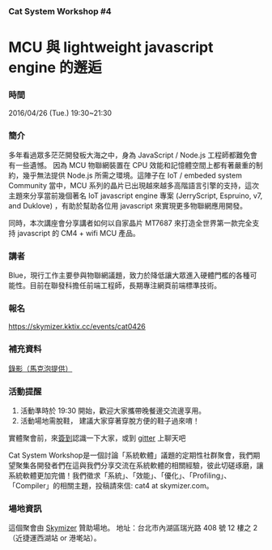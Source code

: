 ### Cat System Workshop #4 ### 
# MCU 與 lightweight javascript engine 的邂逅 #

### 時間 ###
2016/04/26 (Tue.) 19:30~21:30 

### 簡介 ###
多年看過眾多茫茫開發板大海之中，身為 JavaScript / Node.js 工程師都難免會有一些遺憾。
因為 MCU 物聯網裝置在 CPU 效能和記憶體空間上都有著嚴重的制約，幾乎無法提供 Node.js 所需之環境。這陣子在 IoT / embeded system Community 當中，MCU 系列的晶片已出現越來越多高階語言引擎的支持，這次主題來分享當前幾個著名 IoT javascript engine 專案 (JerryScript, Espruino, v7, and Duklove) ，有助於幫助各位用 javascript 來實現更多物聯網應用開發。

同時，本次講座會分享講者如何以自家晶片 MT7687 來打造全世界第一款完全支持 javascript 的 CM4 + wifi MCU 產品。

### 講者 ###
Blue，現行工作主要參與物聯網議題，致力於降低讓大眾進入硬體門檻的各種可能性。目前在聯發科擔任前端工程師，長期專注網頁前端標準技術。

### 報名 ### 
https://skymizer.kktix.cc/events/cat0426 

### 補充資料 ### 

[錄影（馬克泡提供）](https://www.youtube.com/watch?v=n3NY_2RPAl0&fref=gc)

### 活動提醒 ###

1. 活動準時於 19:30 開始，歡迎大家攜帶晚餐邊交流邊享用。
2. 活動場地需脫鞋， 建議大家穿著穿脫方便的鞋子過來唷！

實體聚會前，來[簽到](https://github.com/CatSystemWorkshop/meetup/blob/master/guest_book.md)認識一下大家，或到 [gitter](https://gitter.im/CatSystemWorkshop/Lobby?utm_source=share-link&utm_medium=link&utm_campaign=share-link) 上聊天吧

Cat System Workshop是一個討論「系統軟體」議題的定期性社群聚會，我們期望聚集各開發者們在這與我們分享交流在系統軟體的相關經驗，彼此切磋琢磨，讓系統軟體更加完備！我們徵求「系統」、「效能」、「優化」、「Profiling」、「Compiler」的相關主題，投稿請來信: cat4 at skymizer.com。

### 場地資訊 ###
這個聚會由 [Skymizer](https://github.com/skymizer) 贊助場地。
地址：台北市內湖區瑞光路 408 號 12 樓之 2（近捷運西湖站 or 港墘站）。

